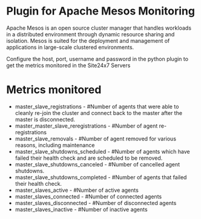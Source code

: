 
Plugin for Apache Mesos Monitoring
==================================

Apache Mesos is an open source cluster manager that handles workloads in a distributed environment through dynamic resource sharing and isolation. Mesos is suited for the deployment and management of applications in large-scale clustered environments.

Configure the host, port, username and password in the python plugin to get the metrics monitored in the Site24x7 Servers

Metrics monitored 
=================

- master_slave_registrations - #Number of agents that were able to cleanly re-join the cluster and connect back to the master after the master is disconnected.
- master_master_slave_reregistrations - #Number of agent re-registrations
- master_slave_removals - #Number of agent removed for various reasons, including maintenance
- master_slave_shutdowns_scheduled - #Number of agents which have failed their health check and are scheduled to be removed. 
- master_slave_shutdowns_canceled - #Number of cancelled agent shutdowns. 
- master_slave_shutdowns_completed - #Number of agents that failed their health check.
- master_slaves_active - #Number of active agents
- master_slaves_connected - #Number of connected agents	
- master_slaves_disconnected - #Number of disconnected agents
- master_slaves_inactive - #Number of inactive agents
